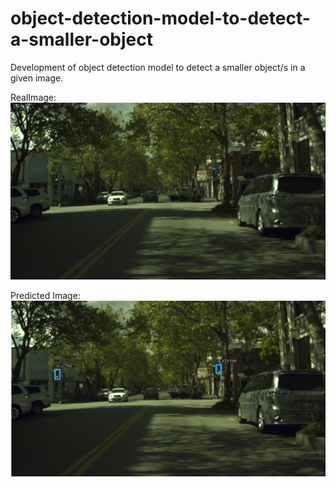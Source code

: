 # object-detection-model-to-detect-a-smaller-object
Development of object detection model to detect a smaller object/s in a given image.


RealImage:
![Image_Before_Prediction](https://github.com/pawancse2/object-detection-model-to-detect-a-smaller-object/blob/master/Image/38340.PNG)



Predicted Image:
![Image_After_Prediction](https://github.com/pawancse2/object-detection-model-to-detect-a-smaller-object/blob/master/Image/PredictedImage.PNG)






